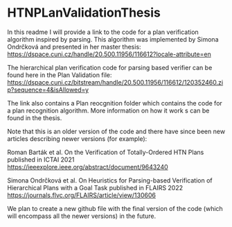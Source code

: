 # HTNPLanValidationThesis
In this readme I will provide a link to the code for a plan verification algorithm inspired by parsing. This algorithm was implemented by Simona Ondrčková and presented in her master thesis: https://dspace.cuni.cz/handle/20.500.11956/116612?locale-attribute=en

The hierarchical plan verification code for parsing based verifier can be found here in the Plan Validation file: https://dspace.cuni.cz/bitstream/handle/20.500.11956/116612/120352460.zip?sequence=4&isAllowed=y 

The link also contains a Plan reocgnition folder which contains the code for a plan recognition algorithm. More information on how it work s can be found in the thesis. 

Note that this is an older version of the code and there have since been new articles describing newer versions (for example):

Roman Barták et al. On the Verification of Totally-Ordered HTN Plans published in ICTAI 2021 https://ieeexplore.ieee.org/abstract/document/9643240

Simona Ondrčková et al. On Heuristics for Parsing-based Verification of Hierarchical Plans with a Goal Task published in FLAIRS 2022 https://journals.flvc.org/FLAIRS/article/view/130606



We plan to create a new github file with the final version of the code  (which will encompass all the newer versions) in the future. 

